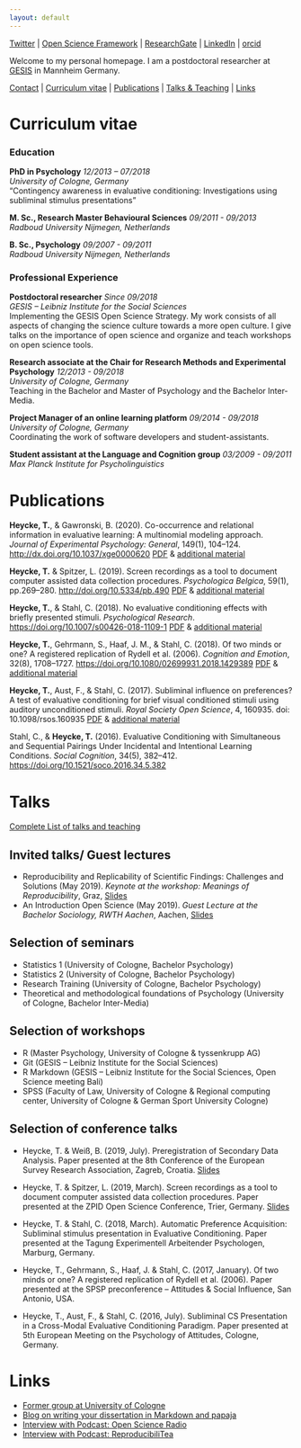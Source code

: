 ```yaml
---
layout: default
---
```


[Twitter](https://twitter.com/TobiasHeycke) |
[Open Science Framework](https://osf.io/q5eak/) |
[ResearchGate](https://www.researchgate.net/profile/Tobias_Heycke) |
[LinkedIn](https://de.linkedin.com/in/tobias-heycke-878a045a) |
[orcid](http://orcid.org/0000-0001-6358-6713)

Welcome to my personal homepage. I am a postdoctoral researcher at [GESIS](https://gesis.org) in Mannheim Germany.


[Contact](https://www.gesis.org/person/Tobias.Heycke) |
[Curriculum vitae](#curriculum-vitae) |
[Publications](#publications) |
[Talks & Teaching](#talks) |
[Links](#links)



<!--I am interesting in evaluative conditioning, subliminal influence and everything connected to Open Science in all disciplines, especially preregistration, R, RMarkdown, reproducible code, open science workshops, statistical methods.-->

# Curriculum vitae

### Education

**PhD in Psychology** *12/2013 – 07/2018* <br>
*University of Cologne, Germany* <br>
“Contingency awareness in evaluative conditioning: Investigations using subliminal stimulus presentations”

**M. Sc., Research Master Behavioural Sciences** *09/2011 - 09/2013* <br>
*Radboud University Nijmegen, Netherlands*

**B. Sc., Psychology** *09/2007 - 09/2011*<br>
*Radboud University Nijmegen, Netherlands*


### Professional Experience

**Postdoctoral researcher** *Since 09/2018* <br>
*GESIS – Leibniz Institute for the Social Sciences* <br>
Implementing the GESIS Open Science Strategy. 
My work consists of all aspects of changing the science culture towards a more open culture.
I give talks on the importance of open science and organize and teach workshops on open science tools.

**Research associate at the Chair for Research Methods and Experimental Psychology** *12/2013 - 09/2018* <br>
*University of Cologne, Germany* <br>
Teaching in the Bachelor and Master of Psychology and the Bachelor Inter-Media.

**Project Manager of an online learning platform** *09/2014 - 09/2018* <br>
*University of Cologne, Germany* <br>
Coordinating the work of software developers and student-assistants.

**Student assistant at the Language and Cognition group** *03/2009 - 09/2011* <br>
*Max Planck Institute for Psycholinguistics* <br>

# Publications

**Heycke, T.**, & Gawronski, B. (2020). Co-occurrence and relational information in evaluative learning: A multinomial modeling approach. *Journal of Experimental Psychology: General*, 149(1), 104–124. http://dx.doi.org/10.1037/xge0000620 [PDF](http://www.bertramgawronski.com/documents/HG2020JEPG.pdf) & [additional material](https://osf.io/7ac4d/)

**Heycke, T.** & Spitzer, L. (2019). Screen recordings as a tool to document computer assisted data collection procedures. *Psychologica Belgica*, 59(1), pp.269–280. http://doi.org/10.5334/pb.490 [PDF](https://www.psychologicabelgica.com/articles/10.5334/pb.490/) & [additional material](https://osf.io/y6gbm/)

**Heycke, T.**, & Stahl, C. (2018). No evaluative conditioning effects with briefly presented stimuli. *Psychological Research*. https://doi.org/10.1007/s00426-018-1109-1 [PDF](https://psyarxiv.com/ujq4g/) & [additional material](https://osf.io/3dn7e/files/)

**Heycke, T.**, Gehrmann, S., Haaf, J. M., & Stahl, C. (2018). Of two minds or one? A registered replication of Rydell et al. (2006). *Cognition and Emotion*, 32(8), 1708–1727. https://doi.org/10.1080/02699931.2018.1429389 [PDF](https://osf.io/tsvkd/) & [additional material](https://osf.io/c57sr/)

**Heycke, T.**, Aust, F., & Stahl, C. (2017). Subliminal influence on preferences? A test of evaluative conditioning for brief visual conditioned stimuli using auditory unconditioned stimuli. *Royal Society Open Science*, 4, 160935. doi: 10.1098/rsos.160935 [PDF](https://doi.org/10.1098/rsos.160935) & [additional material](https://osf.io/cx5eh/)

Stahl, C., & **Heycke, T.** (2016). Evaluative Conditioning with Simultaneous and Sequential Pairings Under Incidental and Intentional Learning Conditions. *Social Cognition*, 34(5), 382–412. https://doi.org/10.1521/soco.2016.34.5.382


# Talks

[Complete List of talks and teaching](pages/talks.md)

## Invited talks/ Guest lectures

- Reproducibility and Replicability of Scientific Findings: Challenges and Solutions (May 2019). *Keynote at the workshop: Meanings of Reproducibility*, Graz, [Slides](https://osf.io/38v9g/)
- An Introduction Open Science (May 2019). *Guest Lecture at the Bachelor Sociology, RWTH Aachen*, Aachen, [Slides](https://osf.io/cmz7t/) 

## Selection of seminars

- Statistics 1 (University of Cologne, Bachelor Psychology)
- Statistics 2 (University of Cologne, Bachelor Psychology)
- Research Training (University of Cologne, Bachelor Psychology)
- Theoretical and methodological foundations of Psychology (University of Cologne, Bachelor Inter-Media)

## Selection of workshops

- R (Master Psychology, University of Cologne & tyssenkrupp AG)
- Git (GESIS – Leibniz Institute for the Social Sciences)
- R Markdown (GESIS – Leibniz Institute for the Social Sciences, Open Science meeting Bali)
- SPSS (Faculty of Law, University of Cologne & Regional computing center, University of Cologne & German Sport University Cologne)

## Selection of conference talks

- Heycke, T. & Weiß, B. (2019, July). Preregistration of Secondary Data Analysis. Paper presented at the 8th Conference of the European Survey Research Association, Zagreb, Croatia. [Slides](https://osf.io/cqb47/) 

- Heycke, T. & Spitzer, L. (2019, March). Screen recordings as a tool to document computer assisted data collection procedures. Paper presented at the ZPID Open Science Conference, Trier, Germany. [Slides](https://osf.io/cbpu9/)

- Heycke, T. & Stahl, C. (2018, March). Automatic Preference Acquisition: Subliminal stimulus presentation in Evaluative Conditioning. Paper presented at the Tagung Experimentell Arbeitender Psychologen, Marburg, Germany.

- Heycke, T., Gehrmann, S., Haaf, J. & Stahl, C. (2017, January). Of two minds or one? A registered replication of Rydell et al. (2006). Paper presented at the SPSP preconference – Attitudes & Social Influence, San Antonio, USA.

- Heycke, T., Aust, F., & Stahl, C. (2016, July). Subliminal CS Presentation in a Cross-Modal Evaluative Conditioning Paradigm. Paper presented at 5th European Meeting on the Psychology of Attitudes, Cologne, Germany.

<!--
# Nice twitter mentions

<blockquote class="twitter-tweet"><p lang="en" dir="ltr">I was using git for quite a while but never understood what I was really doing. Thanks to <a href="https://twitter.com/TobiasHeycke?ref_src=twsrc%5Etfw">@TobiasHeycke</a> great workshop I feel way more confident now :D <a href="https://twitter.com/hashtag/SIPS2019?src=hash&amp;ref_src=twsrc%5Etfw">#SIPS2019</a></p>&mdash; Patrick Klaiber (@tuning_fork) <a href="https://twitter.com/tuning_fork/status/1148237451900702721?ref_src=twsrc%5Etfw">July 8, 2019</a></blockquote> <script async src="https://platform.twitter.com/widgets.js" charset="utf-8"></script> 

<br> 

<blockquote class="twitter-tweet"><p lang="en" dir="ltr">Really enjoyed reading this by <a href="https://twitter.com/TobiasHeycke?ref_src=twsrc%5Etfw">@TobiasHeycke</a> and <a href="https://twitter.com/Lisa__Spitzer?ref_src=twsrc%5Etfw">@Lisa__Spitzer</a> <br><br>(Screen)recordings should be available not just as a supplement though. How are we going to make that happen? :)<a href="https://t.co/T0zKLwRwUD">https://t.co/T0zKLwRwUD</a></p>&mdash; chris hartgerink (@chartgerink) <a href="https://twitter.com/chartgerink/status/1151863121188937728?ref_src=twsrc%5Etfw">July 18, 2019</a></blockquote> <script async src="https://platform.twitter.com/widgets.js" charset="utf-8"></script> 

<br> 

<blockquote class="twitter-tweet"><p lang="en" dir="ltr"><a href="https://twitter.com/TobiasHeycke?ref_src=twsrc%5Etfw">@TobiasHeycke</a>&#39;s great keynote <a href="https://twitter.com/GrazOpenScience?ref_src=twsrc%5Etfw">@GrazOpenScience</a>, &quot;Reproducibility and replicability <br>of scientific findings: challenges and solutions&quot;, can be found at <a href="https://t.co/7eqlgaDELR">https://t.co/7eqlgaDELR</a></p>&mdash; Matthias Apfelthaler (@m_apfelthaler) <a href="https://twitter.com/m_apfelthaler/status/1129306966331940864?ref_src=twsrc%5Etfw">May 17, 2019</a></blockquote> <script async src="https://platform.twitter.com/widgets.js" charset="utf-8"></script> 

<br> 

<blockquote class="twitter-tweet"><p lang="en" dir="ltr">GESIS has Open Science as a central strategic goal. Really cool how institutions are implementing these practices! Also lucky for them they were able to hire <a href="https://twitter.com/TobiasHeycke?ref_src=twsrc%5Etfw">@TobiasHeycke</a> as their open science enthusiast <a href="https://twitter.com/hashtag/ossc19?src=hash&amp;ref_src=twsrc%5Etfw">#ossc19</a> <a href="https://t.co/L2spPR5xOl">https://t.co/L2spPR5xOl</a></p>&mdash; Julia Rohrer (@dingding_peng) <a href="https://twitter.com/dingding_peng/status/1089163794088161282?ref_src=twsrc%5Etfw">January 26, 2019</a></blockquote> <script async src="https://platform.twitter.com/widgets.js" charset="utf-8"></script> 
-->


# Links

- [Former group at University of Cologne](http://methexp.uni-koeln.de/)
- [Blog on writing your dissertation in Markdown and papaja](http://rpubs.com/theycke/380678)
- [Interview with Podcast: Open Science Radio](http://www.openscienceradio.org/2019/03/19/osr156-open-science-strategy-error-culture-incentives-etc-oscibar-en/)
- [Interview with Podcast: ReproducibiliTea](https://soundcloud.com/reproducibilitea/episode-17-lisa-spitzer-and-tobias-heycke)